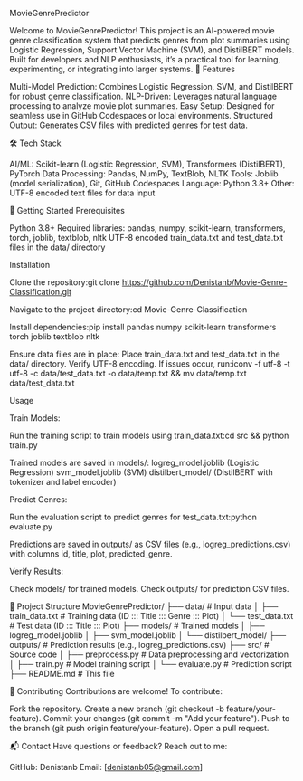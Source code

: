 MovieGenrePredictor
 
Welcome to MovieGenrePredictor! This project is an AI-powered movie genre classification system that predicts genres from plot summaries using Logistic Regression, Support Vector Machine (SVM), and DistilBERT models. Built for developers and NLP enthusiasts, it’s a practical tool for learning, experimenting, or integrating into larger systems.
🚀 Features

Multi-Model Prediction: Combines Logistic Regression, SVM, and DistilBERT for robust genre classification.
NLP-Driven: Leverages natural language processing to analyze movie plot summaries.
Easy Setup: Designed for seamless use in GitHub Codespaces or local environments.
Structured Output: Generates CSV files with predicted genres for test data.

🛠️ Tech Stack

AI/ML: Scikit-learn (Logistic Regression, SVM), Transformers (DistilBERT), PyTorch
Data Processing: Pandas, NumPy, TextBlob, NLTK
Tools: Joblib (model serialization), Git, GitHub Codespaces
Language: Python 3.8+
Other: UTF-8 encoded text files for data input

🏁 Getting Started
Prerequisites

Python 3.8+
Required libraries: pandas, numpy, scikit-learn, transformers, torch, joblib, textblob, nltk
UTF-8 encoded train_data.txt and test_data.txt files in the data/ directory

Installation

Clone the repository:git clone https://github.com/Denistanb/Movie-Genre-Classification.git


Navigate to the project directory:cd Movie-Genre-Classification


Install dependencies:pip install pandas numpy scikit-learn transformers torch joblib textblob nltk


Ensure data files are in place:
Place train_data.txt and test_data.txt in the data/ directory.
Verify UTF-8 encoding. If issues occur, run:iconv -f utf-8 -t utf-8 -c data/test_data.txt -o data/temp.txt && mv data/temp.txt data/test_data.txt





Usage

Train Models:

Run the training script to train models using train_data.txt:cd src && python train.py


Trained models are saved in models/:
logreg_model.joblib (Logistic Regression)
svm_model.joblib (SVM)
distilbert_model/ (DistilBERT with tokenizer and label encoder)




Predict Genres:

Run the evaluation script to predict genres for test_data.txt:python evaluate.py


Predictions are saved in outputs/ as CSV files (e.g., logreg_predictions.csv) with columns id, title, plot, predicted_genre.


Verify Results:

Check models/ for trained models.
Check outputs/ for prediction CSV files.



🧠️ Project Structure
MovieGenrePredictor/
├── data/              # Input data
│   ├── train_data.txt    # Training data (ID ::: Title ::: Genre ::: Plot)
│   └── test_data.txt     # Test data (ID ::: Title ::: Plot)
├── models/            # Trained models
│   ├── logreg_model.joblib
│   ├── svm_model.joblib
│   └── distilbert_model/
├── outputs/           # Prediction results (e.g., logreg_predictions.csv)
├── src/               # Source code
│   ├── preprocess.py     # Data preprocessing and vectorization
│   ├── train.py          # Model training script
│   └── evaluate.py       # Prediction script
├── README.md          # This file

🤝 Contributing
Contributions are welcome! To contribute:

Fork the repository.
Create a new branch (git checkout -b feature/your-feature).
Commit your changes (git commit -m "Add your feature").
Push to the branch (git push origin feature/your-feature).
Open a pull request.

📬 Contact
Have questions or feedback? Reach out to me:

GitHub: Denistanb
Email: [denistanb05@gmail.com] 
